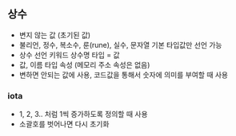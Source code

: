 ## 상수
- 변지 않는 값 (초기된 값)
- 불리언, 정수, 복소수, 룬(rune), 실수, 문자열 기본 타입값만 선언 가능
- 상수 선언 키워드 상수명 타입 = 값
- 값, 이름 타입 속성 (메모리 주소 속성은 없음)
- 변하면 안되는 값에 사용, 코드값을 통해서 숫자에 의미를 부여할 때 사용

### iota
- 1, 2, 3.. 처럼 1씩 증가하도록 정의할 때 사용
- 소괄호를 벗어나면 다시 초기화